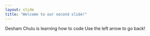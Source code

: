 ```yaml
---
layout: slide
title: "Welcome to our second slide!"
---
```

Desham Chulu is learning how to code
Use the left arrow to go back!
